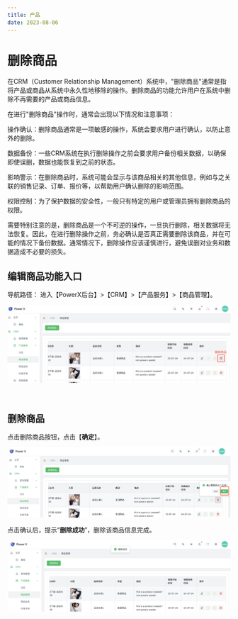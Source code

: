 ```yaml
---
title: 产品
date: 2023-08-06
---
```



# 删除商品

在CRM（Customer Relationship Management）系统中，"删除商品"通常是指将产品或商品从系统中永久性地移除的操作。删除商品的功能允许用户在系统中删除不再需要的产品或商品信息。

在进行"删除商品"操作时，通常会出现以下情况和注意事项：

操作确认：删除商品通常是一项敏感的操作，系统会要求用户进行确认，以防止意外的删除。

数据备份：一些CRM系统在执行删除操作之前会要求用户备份相关数据，以确保即使误删，数据也能恢复到之前的状态。

影响警示：在删除商品时，系统可能会显示与该商品相关的其他信息，例如与之关联的销售记录、订单、报价等，以帮助用户确认删除的影响范围。

权限控制：为了保护数据的安全性，一般只有特定的用户或管理员拥有删除商品的权限。

需要特别注意的是，删除商品是一个不可逆的操作，一旦执行删除，相关数据将无法恢复。因此，在进行删除操作之前，务必确认是否真正需要删除该商品，并在可能的情况下备份数据。通常情况下，删除操作应该谨慎进行，避免误删对业务和数据造成不必要的损失。


## 编辑商品功能入口

导航路径： 进入【PowerX后台】>【CRM】>【产品服务】>【商品管理】。

![](images/product_delete_button.png)

<br>

## 删除商品

点击删除商品按钮，点击【**确定**】。

![](images/product_delete_detail.png)

点击确认后，提示“**删除成功**”，删除该商品信息完成。

![](images/product_delete_detail_1.png)
